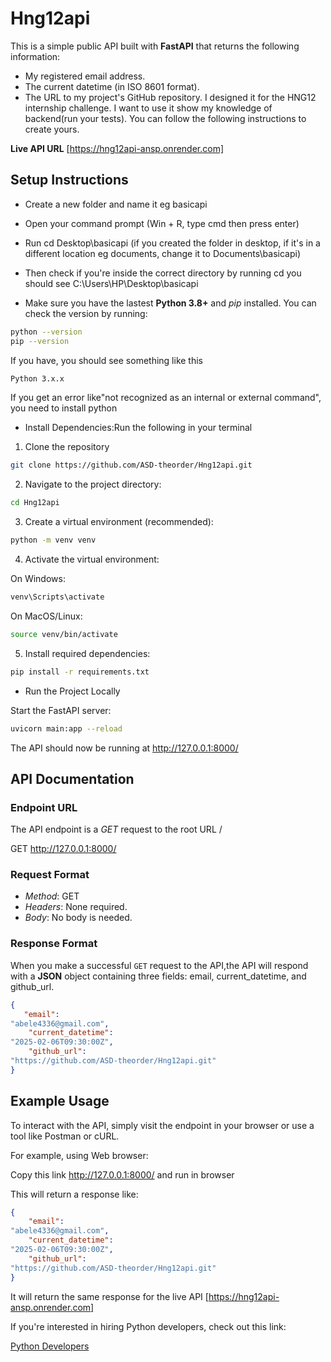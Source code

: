 # Hng12api
This is a simple public API built with **FastAPI** that returns the following information:
- My registered email address.
- The current datetime (in ISO 8601 format).
- The URL to my project's GitHub repository.
I designed it for the HNG12 internship challenge. I want to use it show my knowledge of backend(run your tests). You can follow the following instructions to create yours.

**Live API URL**
[https://hng12api-ansp.onrender.com]

## Setup Instructions
- Create a new folder and name it eg basicapi
- Open your command prompt (Win + R, type cmd then press enter)
- Run
cd Desktop\basicapi (if you created the folder in desktop, if it's in a different location eg documents, change it to Documents\basicapi)
- Then check if you're inside the correct directory by running
cd
you should see C:\Users\HP\Desktop\basicapi

- Make sure you have the lastest **Python 3.8+** and *pip* installed. You can check the version by running:
```bash
python --version
pip --version
```
If you have, you should see something like this
```bash
Python 3.x.x
```
If you get an error like"not recognized as an internal or external command", you need to install python

- Install Dependencies:Run the following in your terminal

1. Clone the repository
```bash
git clone https://github.com/ASD-theorder/Hng12api.git
```

2. Navigate to the project directory:
```bash
cd Hng12api
```

3. Create a virtual environment (recommended):
```bash
python -m venv venv
```

4. Activate the virtual environment:

On Windows:

```bash
venv\Scripts\activate
```
On MacOS/Linux:

```bash
source venv/bin/activate
```


5. Install required dependencies:
```bash
pip install -r requirements.txt
```

- Run the Project Locally

Start the FastAPI server:
```bash
uvicorn main:app --reload
```
The API should now be running at http://127.0.0.1:8000/

## API Documentation

### Endpoint URL
The API endpoint is a *GET* request to the root URL /

GET http://127.0.0.1:8000/

### Request Format
- *Method*: GET
- *Headers*: None required.
- *Body*: No body is needed.

### Response Format
When you make a successful `GET` request to the API,the API will respond with a **JSON** object containing three fields: email, current_datetime, and github_url.

```json
{
   "email": 
"abele4336@gmail.com",
    "current_datetime": 
"2025-02-06T09:30:00Z",
    "github_url": 
"https://github.com/ASD-theorder/Hng12api.git"
}
```

## Example Usage

To interact with the API, simply visit the endpoint in your browser or use a tool like Postman or cURL.

For example, using Web browser:

Copy this link http://127.0.0.1:8000/ and run in browser

This will return a response like:

```json
{
    "email": 
"abele4336@gmail.com",
    "current_datetime": 
"2025-02-06T09:30:00Z",
    "github_url": 
"https://github.com/ASD-theorder/Hng12api.git"
}
```
It will return the same response for the live API
[https://hng12api-ansp.onrender.com]

If you're interested in hiring Python developers, check out this link:

[Python Developers](https://hng.tech/hire/python-developers)